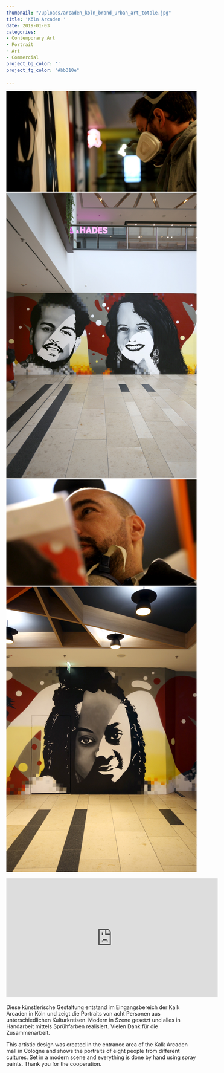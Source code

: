```yaml
---
thumbnail: "/uploads/arcaden_koln_brand_urban_art_totale.jpg"
title: 'Köln Arcaden '
date: 2019-01-03
categories:
- Contemporary Art
- Portrait
- Art
- Commercial
project_bg_color: ''
project_fg_color: "#bb310e"

---
```

![](/uploads/6fc3bd99-dca3-406f-98ef-984c52b30f74.jpeg)![](/uploads/brand_corporate_art_koln_arcaden_2portraits.jpg)![](/uploads/6535e98e-4e39-46fb-95c6-9908d1846c92.jpeg)![](/uploads/arcaden_koln_brand_urban_art_gisella.jpg)

<iframe width="560" height="315" src="https://www.youtube.com/embed/maRugw3BT6w" title="YouTube video player" frameborder="0" allow="accelerometer; autoplay; clipboard-write; encrypted-media; gyroscope; picture-in-picture" allowfullscreen></iframe>

Diese künstlerische Gestaltung entstand im Eingangsbereich der Kalk Arcaden in Köln und zeigt die Portraits von acht Personen aus unterschiedlichen Kulturkreisen. Modern in Szene gesetzt und alles in Handarbeit mittels Sprühfarben realisiert. Vielen Dank für die Zusammenarbeit. 


This artistic design was created in the entrance area of ​​the Kalk Arcaden mall in Cologne and shows the portraits of eight people from different cultures. Set in a modern scene and everything is done by hand using spray paints. Thank you for the cooperation.